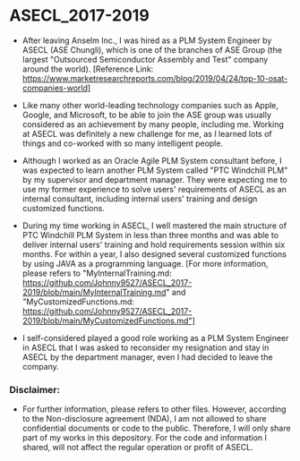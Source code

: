 # ASECL_2017-2019

* After leaving Anselm Inc., I was hired as a PLM System Engineer by ASECL (ASE Chungli), which is one of the branches of ASE Group (the largest "Outsourced Semiconductor Assembly and Test" company around the world). [Reference Link: https://www.marketresearchreports.com/blog/2019/04/24/top-10-osat-companies-world]

* Like many other world-leading technology companies such as Apple, Google, and Microsoft, to be able to join the ASE group was usually considered as an achievement by many people, including me. Working at ASECL was definitely a new challenge for me, as I learned lots of things and co-worked with so many intelligent people.

* Although I worked as an Oracle Agile PLM System consultant before, I was expected to learn another PLM System called "PTC Windchill PLM" by my supervisor and department manager. They were expecting me to use my former experience to solve users' requirements of ASECL as an internal consultant, including internal users' training and design customized functions.

* During my time working in ASECL, I well mastered the main structure of PTC Windchill PLM System in less than three months and was able to deliver internal users' training and hold requirements session within six months. For within a year, I also designed several customized functions by using JAVA as a programming language. [For more information, please refers to "MyInternalTraining.md: https://github.com/Johnny9527/ASECL_2017-2019/blob/main/MyInternalTraining.md" and "MyCustomizedFunctions.md: https://github.com/Johnny9527/ASECL_2017-2019/blob/main/MyCustomizedFunctions.md"]

* I self-considered played a good role working as a PLM System Engineer in ASECL that I was asked to reconsider my resignation and stay in ASECL by the department manager, even I had decided to leave the company.

### Disclaimer:

* For further information, please refers to other files. However, according to the Non-disclosure agreement (NDA), I am not allowed to share confidential documents or code to the public. Therefore, I will only share part of my works in this depository. For the code and information I shared, will not affect the regular operation or profit of ASECL.
